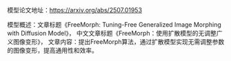 模型论文地址：https://arxiv.org/abs/2507.01953

模型概述：文章标题《FreeMorph: Tuning-Free Generalized Image Morphing with Diffusion Model》，
中文文章标题《FreeMorph：使用扩散模型的无调整广义图像变形》，
文章内容：提出FreeMorph算法，通过扩散模型实现无需调整参数的图像变形，提高通用性和效率。
